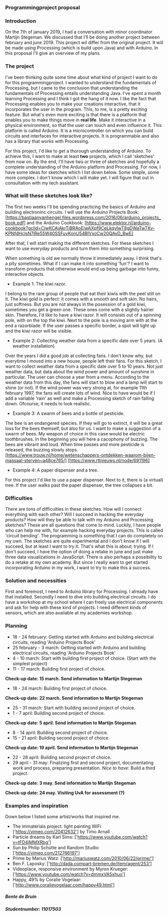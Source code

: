 ### Programmingproject proposal

### **Introduction**
On the 7th of january 2019, I had a conversation with minor coordinator Martijn Stegeman. We discussed that I'll be doing another project between february and june 2019. This project wil differ from the original project. It will be made using Processing (which is build upon Java) and with Arduino. In this proposal I'll give an overview of my plans.


### **The project**
I've been thinking quite some time about what kind of project I want to do for this programmingproject. I wanted to understand the fundamentals of Processing, but I came to the conclusion that understanding the fundamentals of Processing entails understanding Java. I've spent a month learning Processing and I think I got the hang of it now. I like the fact that Processing enables you to make your creations interactive, that it incorporates the user in the program. This, to me, is a pretty exciting feature. But what's even more exciting is that there is a platform that enables you to make things move in **real life**. Make it interactive in a physical environment, so that the user can touch and even influence it. 
This platform is called Arduino. It is a microcontroller on which you can build circuits and interfaces for interactive projects. It is programmable and also has a library that works with Processing. 

For this project, I'd like to get a thorough understanding of Arduino. To achieve this, I want to make at least **two** projects, which I call 'sketches' from now on. By the end, I'll have two or three of sketches and hopefully a complete understanding of the Arduino platform ánd Processing. For now, I have some ideas for sketches which I list down below. Some simple, some more complex. I don't know which I will make yet. I will figure that out in consultation with my tech assistant.


### **What will these sketches look like?**
The first two weeks I'll be spending practicing the basics of Arduino and building electroninc circuits. I will use the Arduino Projects Book: [https://bastiaanvanhengel.files.wordpress.com/2016/06/arduino_projects_book.pdf] and the Arduino Cookbook: [https://www.elektor.nl/arduino-cookbook?gclid=CjwKCAiAkrTjBRAoEiwAXpf9CeLkqyIwT8gDWaTwTKv-KPNfdHclsN7lRe55W40SSFuvKonU54BIVxoCw20QAvD_BwE]

After that, I will start making the different sketches. For these sketches I want to use everyday products and turn them into something surprising. 

When something is old we normally throw it immediately away. I think that's a pity sometimes. What if I can make it into something 'fun'? I want to transform products that otherwise would end up being garbage into funny, interactive objects.

- Example 1: The kiwi razor.

I belong to the rare group of people that eat their kiwis with the peel still on it. The kiwi gold is perfect: it comes with a smooth and soft skin. No hairs, just softness. But you are not always in the posession of a gold kiwi, sometimes you get a green one. These ones come with a slightly hairier skin. Therefore, I'd like to have a kiwi razor. 
It will consists out of a spinning pole, with on the top the kiwi. Next to the pole is a moving arm with at the end a razorblade. If the user passes a specific border, a spot will light up and the kiwi razor will be visible. 

- Example 2: Collecting weather data from a specific date over 5 years. (A weather installation)

Over the years I did a good job at collecting fans. I don't know why, but everytime I moved into a new house, people left their fans. For this sketch, I want to collect weather data from a specific date over 5 to 10 years. Not just weather data, but data about the wind power and amount of sunshine in particular. The user can choose a year from a menu. According to the weather data from this day, the fans will start to blow and a lamp will start to shine (or not). If the wind power was very strong at, for example 11th february 1997, the fans will create lots of wind. Nice to have would be if I add a variable 'rain' as well and make a Processing sketch of rain falling down. Ofcourse, it needs to look realistic.

- Example 3: A swarm of bees and a bottle of pesticide. 

The bee is an endangered species. If they will go to extinct, it will be a great loss for the bees themself, but also for us. I want to make a suggestion of a swarm of bees. My weapon of choice in this case would be electric toothbrushes. In the beginning you will here a cacophony of buzzing. The bees are vibrant and loud. When time passes and more pesticide is released, the buzzing slowly stops. 
[https://www.trouw.nl/home/wetenschappers-ontdekken-waarom-bijen-massaal-sterven~a48ce765/]
[https://www.rtlnieuws.nl/node/691196]

- Example 4: A paper dispenser and a tree.

For this project I'd like to use a paper dispenser. Next to it, there is (a virtual) tree. If the user walks past the paper dispenser, the tree collapses a bit. 

### **Difficulties**
There are tons of difficulties in these sketches. How will I connect everything with each other? Will I succeed in hacking the everyday products? How will they be able to talk with my Arduino and Processing sketches? These are all questions that come to mind. Luckily, I have people who can help me with, for example hacking everyday projects. This is called 'circuit bending'. The programming is something that I can do completely on my own. 
The sketches are quite experimental and I don't know if I will succeed, but at least I want to try it. That's what this is about; trying. If I don't succeed, I have the option of doing a retake in june and just make three data visualizations in JavaScript. There is also perhaps a possibility to do a retake at my own academy. But since I really want to get started incorporating Arduino in my work, I want to try to make this a success.


### **Solution and necessities**
First and foremost, I need to Arduino library for Processing. I already have that installed. Secondly I need to dive into building electrical circuits. I do have a workshop at my school where I can freely use electrical components and ask for help with these kind of projects. I need different kinds of sensors, which are also available at my academies workshop.

### **Planning**
- 18 - 24 february: Getting started with Arduino and building electrical circuits, reading 'Arduino Projects Book'
- 25 february - 3 march: Getting started with Arduino and building electrical circuits, reading 'Arduino Projects Book'
- 4 - 10 march: Start with building first project of choice. (Start with the simplest project)
- 11 - 17 march: Building first project of choice.

**Check-up date: 15 march. Send information to Martijn Stegeman** 

- 18 - 24 march: Building first project of choice.

**Check-up date: 22 march. Send information to Martijn Stegeman** 

- 25 - 31 march: Start with building second project of choice.
- 1 - 7 april: Building second project of choice.

**Check-up date: 5 april. Send information to Martijn Stegeman** 

- 8 - 14 april: Building second project of choice.
- 15 - 21 april: Building second project of choice.

**Check-up date: 19 april. Send information to Martijn Stegeman** 

- 22 - 28 april: Building second project of choice. 
- 29 april - 31 may: Finalizing first and second project, documentating work and process, preparing presentation.
*Nice to have*: Build a third project.

**Check-up date: 3 may. Send information to Martijn Stegeman** 

**Check-up date: 24 may. Visiting UvA for assessment (?)** 


### **Examples and inspiration**
Down below I listed some artist/works that inspired me. 
- The immaterials project: light painting WiFi ['https://vimeo.com/20412632'] by Timo Arnall
- Particle dreams by Karl Sims: ['https://www.youtube.com/watch?v=tFD4jMMXRbg']
- Sun by Philip Schütte and Random Studio: ['https://vimeo.com/212766197']
- Prime by Marius Watz: ['http://mariuswatz.com/2010/06/22/prime/']
- Ben F. Laposky: ['http://dada.compart-bremen.de/item/agent/253']
- Videoplace, responsive environment by Myron Krueger: ['https://www.youtube.com/watch?v=dmmxVA5xhuo']
- Happy, 49% by Coralie Vogelaar: ['http://www.coralievogelaar.com/happy49.html']


##### Bente de Bruin 
##### Studentnumber: 11017503
